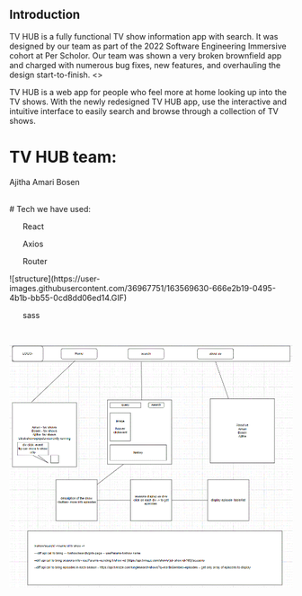 ## Introduction
<p> TV HUB is a fully functional TV show information app with search. It was designed by our team as part of the 2022 Software Engineering Immersive cohort at Per Scholor. Our team was shown a very broken brownfield app and charged with numerous bug fixes, new features, and overhauling the design start-to-finish. <>

TV HUB is a web app for people who feel more at home looking up into the TV shows. With the newly redesigned TV HUB app, use the interactive and intuitive interface to easily search and browse through a collection of TV shows.

# TV HUB team:
Ajitha
Amari
Bosen

<br />
# Tech we have used: 
  <ul> React </ul>
  <ul> Axios </ul>
  <ul> Router </ul>![structure](https://user-images.githubusercontent.com/36967751/163569630-666e2b19-0495-4b1b-bb55-0cd8dd06ed14.GIF)

  <ul> sass </ul>
  
<br /> 

![structure](./image/structure.GIF) 
